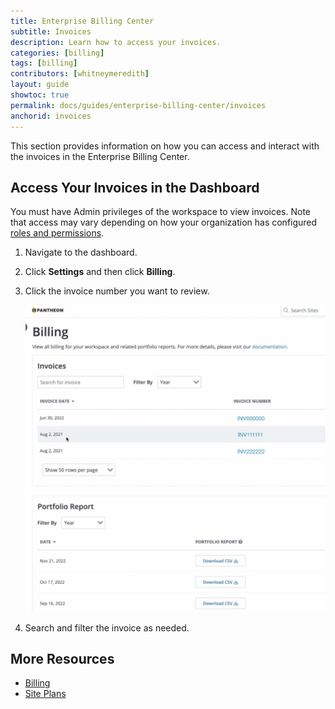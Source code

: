 ```yaml
---
title: Enterprise Billing Center
subtitle: Invoices
description: Learn how to access your invoices.
categories: [billing]
tags: [billing]
contributors: [whitneymeredith]
layout: guide
showtoc: true
permalink: docs/guides/enterprise-billing-center/invoices
anchorid: invoices
---
```


This section provides information on how you can access and interact with the invoices in the Enterprise Billing Center.

## Access Your Invoices in the Dashboard

You must have Admin privileges of the workspace to view invoices. Note that access may vary depending on how your organization has configured [roles and permissions](/guides/account-mgmt/workspace-sites-teams/teams#roles-and-permissions).

1. Navigate to the dashboard.

1. Click **Settings** and then click **Billing**.

1. Click the invoice number you want to review.

    ![Dashboard Site Portfolio Display Example 1](../../../images/site-portfolio-report-dashboard-portfolio-report-section.png)

1. Search and filter the invoice as needed.

## More Resources

- [Billing](/guides/account-mgmt/billing)
- [Site Plans](/guides/launch/plans/)